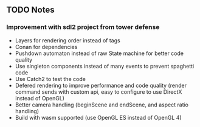 ## TODO Notes

### Improvement with sdl2 project from tower defense

- Layers for rendering order instead of tags
- Conan for dependencies
- Pushdown automaton instead of raw State machine for better code quality
- Use singleton components instead of many events to prevent spaghetti code
- Use Catch2 to test the code
- Defered rendering to improve performance and code quality (render command sends with custom api, easy to configure to use DirectX instead of OpenGL)
- Better camera handling (beginScene and endScene, and aspect ratio handling)
- Build with wasm supported (use OpenGL ES instead of OpenGL 4)
